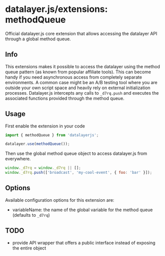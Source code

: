# datalayer.js/extensions: methodQueue
Official datalayer.js core extension that allows accessing the datalayer API through a global method queue.

## Info
This extensions makes it possible to access the datalayer using the method queue pattern (as known from popular affiliate tools). This can become handy if you need asynchronous access from completely separate environments. A common case might be an A/B testing tool where you are outside your own script space and heavily rely on external initialization processes. Datalayer.js intercepts any calls to `_d7rq.push` and executes the associated functions provided through the method queue.

## Usage
First enable the extension in your code

```javascript
import { methodQueue } from 'datalayerjs';

datalayer.use(methodQueue());
```

Then use the global method queue object to access datalayer.js from everywhere.
```javascript
window._d7rq = window._d7rq || [];
window._d7rq.push(['broadcast', 'my-cool-event', { foo: 'bar' }]);
```

## Options
Available configuration options for this extension are:
- variableName: the name of the global variable for the method queue (defaults to `_d7rq`)

## TODO
- provide API wrapper that offers a public interface instead of exposing the entire object
